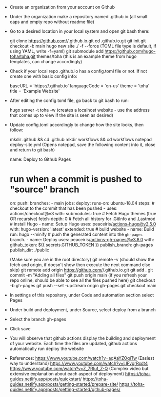 - Create an organization from your account on Github
- Under the organization make a repository named <organization-name>.github.io (all small caps and empty repo without readme file)
- Go to a desired location in your local system and open git bash there:
  
  git clone https://github.com/<organization-name>/<organization-name>.github.io.git
  cd <organization-name>.github.io.git
  git init
  git checkout -b main
  hugo new site ./ -f --force (TOML file type is default, if using YAML, write -f=yaml)
  git submodule add https://github.com/hugo-toha/toha.git themes/toha  (this is an example theme from hugo templates, can change accordingly)

- Check if your local repo <organization-name>.github.io has a config.toml file or not. If not create one with basic config info:
  
  baseURL = 'https://<organization-name>.github.io'
  languageCode = 'en-us'
  theme = 'toha'
  title = 'Example Website'
 
- After editing the config.toml file, go back to git bash to run:
  
  hugo server -t toha -w (creates a localhost website - use the address that comes up to view if the site is seen as desired)
 
- Update config.toml accordingly to change how the site looks, then follow:
  
  mkdir .github && cd .github
  mkdir workflows && cd workflows
  notepad deploy-site.yml (Opens notepad, save the following content into it, close and return to git bash)
  
    name: Deploy to Github Pages

    # run when a commit is pushed to "source" branch
    on:
      push:
        branches:
        - main
    jobs:
      deploy:
        runs-on: ubuntu-18.04
        steps:
        # checkout to the commit that has been pushed
        - uses: actions/checkout@v3
          with:
            submodules: true  # Fetch Hugo themes (true OR recursive)
            fetch-depth: 0    # Fetch all history for .GitInfo and .Lastmod
        # install Hugo
        - name: Setup Hugo
          uses: peaceiris/actions-hugo@v2.5.0
          with:
            hugo-version: 'latest'
            extended: true
        # build website
        - name: Build
          run: hugo --minify
        # push the generated content into the `gh-pages` branch.
        - name: Deploy
          uses: peaceiris/actions-gh-pages@v3.8.0
          with:
            github_token: ${{ secrets.GITHUB_TOKEN }}
            publish_branch: gh-pages
            publish_dir: ./public
  
  (Make sure you are in the root directory)
  git remote -v (should show the fetch and origin, if doesn't show then execute the next command else skip)
  git remote add origin https://github.com/<organization-name>/<organization-name>.github.io.git
  git add .
  git commit -m "Adding all files"
  git push origin main (if you refresh your repo online, should be able to see all the files pushed here)
  git checkout -b gh-pages
  git push --set -upstream origin gh-pages
  git checkout main

- In settings of this repository, under Code and automation section select Pages
- Under build and deployment, under Source, select deploy from a branch
- Select the branch gh-pages
- Click save
- You will observe that github actions display the building and deployment of your website. Each time the files are updated, github actions automatically run deploy the website

- References:
  https://www.youtube.com/watch?v=aqAaYZOqiTw (Easiest way to understand)
  https://www.youtube.com/watch?v=LIFvgrRxdt4 
  https://www.youtube.com/watch?v=Z_7RIuf_Z-Q (Complex video but extensive explanation about each aspect of deployment)
  https://toha-guides.netlify.app/posts/quickstart/
  https://toha-guides.netlify.app/posts/getting-started/prepare-site/
  https://toha-guides.netlify.app/posts/getting-started/github-pages/
